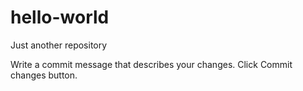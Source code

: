 # hello-world
Just another repository

Write a commit message that describes your changes.
Click Commit changes button.
